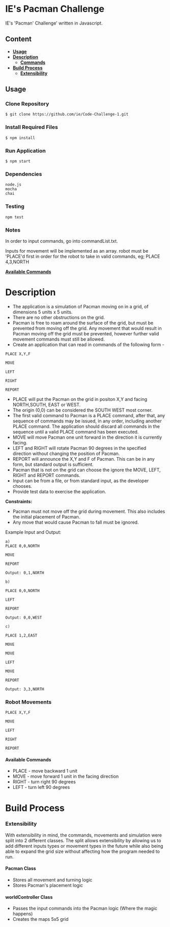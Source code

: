 # IE's Pacman Challenge
IE's 'Pacman' Challenge' written in Javascript.


## Content
- **[Usage](#usage)**
- **[Description](#description)**
  - **[Commands](#commands)**
- **[Build Process](#build)**
  - **[Extensibility](#extensibility)**

## <a id="usage"></a>Usage
### Clone Repository
```
$ git clone https://github.com/ie/Code-Challenge-1.git
```
### Install Required Files
```
$ npm install
```
### Run Application
```
$ npm start
```

### Dependencies
```
node.js
mocha
chai
```

### Testing
```
npm test
```

### Notes
In order to input commands, go into commandList.txt.

Inputs for movement will be implemented as an array.
robot must be 'PLACE'd first in order for the robot to take in valid commands,
eg; PLACE 4,3,NORTH


**[Available Commands](#commands)**



# <a id="description"></a>Description

- The application is a simulation of Pacman moving on in a grid, of dimensions 5 units x 5 units.
- There are no other obstructions on the grid.
- Pacman is free to roam around the surface of the grid, but must be prevented from moving off the grid. Any movement that would result in Pacman moving off the grid must  be prevented, however further valid movement commands must still be allowed.
- Create an application that can read in commands of the following form -

```
PLACE X,Y,F

MOVE

LEFT

RIGHT

REPORT
```

- PLACE will put the Pacman on the grid in positon X,Y and facing NORTH,SOUTH, EAST or WEST.
- The origin (0,0) can be considered the SOUTH WEST most corner.
- The first valid command to Pacman is a PLACE command, after that, any sequence of commands may be issued, in any order, including another PLACE command. The application should discard all commands in the sequence until a valid PLACE command has been executed.
- MOVE will move Pacman one unit forward in the direction it is currently facing.
- LEFT and RIGHT will rotate Pacman 90 degrees in the specified direction without changing the position of Pacman.
- REPORT will announce the X,Y and F of Pacman. This can be in any form, but standard output is sufficient.
- Pacman that is not on the grid can choose the ignore the MOVE, LEFT, RIGHT and REPORT commands.
- Input can be from a file, or from standard input, as the developer chooses.
- Provide test data to exercise the application.

**Constraints:**

- Pacman must not move off the grid during movement. This also includes the initial placement of Pacman.
- Any move that would cause Pacman to fall must be ignored.

Example Input and Output:
```
a)
PLACE 0,0,NORTH

MOVE

REPORT

Output: 0,1,NORTH
```
```
b)

PLACE 0,0,NORTH

LEFT

REPORT

Output: 0,0,WEST
```
```
c)

PLACE 1,2,EAST

MOVE

MOVE

LEFT

MOVE

REPORT

Output: 3,3,NORTH
```

### Robot Movements

```
PLACE X,Y,F

MOVE

LEFT

RIGHT

REPORT
```

#### <a id="commands"></a>Available Commands
* PLACE - move backward 1 unit
* MOVE - move forward 1 unit in the facing direction
* RIGHT - turn right 90 degrees
* LEFT - turn left 90 degrees


# <a id="build"></a>Build Process


### <a id="extensibility"></a>Extensibility
With extensibility in mind, the commands, movements and simulation were split into 2 different classes. The split allows extensibility by allowing us to add different inputs types or movement types in the future while also being able to expand the grid size without affecting how the program needed to run.


#### Pacman Class
- Stores all movement and turning logic
- Stores Pacman's placement logic

#### worldController Class
- Passes the input commands into the Pacman logic (Where the magic happens)
- Creates the maps 5x5 grid

